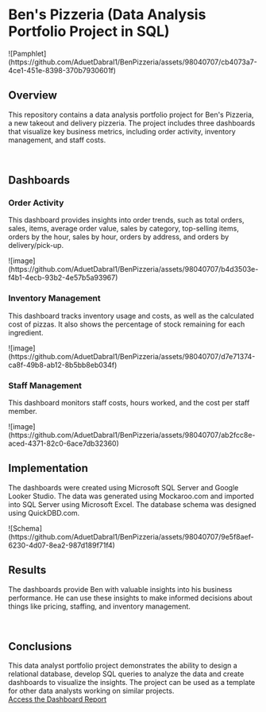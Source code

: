 <!DOCTYPE html>
<html>
<body>
  <h1>Ben's Pizzeria (Data Analysis Portfolio Project in SQL)</h1>
![Pamphlet](https://github.com/AduetDabral1/BenPizzeria/assets/98040707/cb4073a7-4ce1-451e-8398-370b7930601f)
<br>
  <h2>Overview</h2>

  <p>This repository contains a data analysis portfolio project for Ben's Pizzeria, a new takeout and delivery pizzeria. The project includes three dashboards that visualize key business metrics, including order activity, inventory management, and staff costs.</p>
<br>
  <h2>Dashboards</h2>

  <h3>Order Activity</h3>

  <p>This dashboard provides insights into order trends, such as total orders, sales, items, average order value, sales by category, top-selling items, orders by the hour, sales by hour, orders by address, and orders by delivery/pick-up.</p>
![image](https://github.com/AduetDabral1/BenPizzeria/assets/98040707/b4d3503e-f4b1-4ecb-93b2-4e57b5a93967)

  <h3>Inventory Management</h3>

  <p>This dashboard tracks inventory usage and costs, as well as the calculated cost of pizzas. It also shows the percentage of stock remaining for each ingredient.</p>
![image](https://github.com/AduetDabral1/BenPizzeria/assets/98040707/d7e71374-ca8f-49b8-ab12-8b5bb8eb034f)

  <h3>Staff Management</h3>

  <p>This dashboard monitors staff costs, hours worked, and the cost per staff member.</p>
![image](https://github.com/AduetDabral1/BenPizzeria/assets/98040707/ab2fcc8e-aced-4371-82c0-6ace7db32360)
<br>
  <h2>Implementation</h2>

  <p>The dashboards were created using Microsoft SQL Server and Google Looker Studio. The data was generated using Mockaroo.com and imported into SQL Server using Microsoft Excel. The database schema was designed using QuickDBD.com.</p>
![Schema](https://github.com/AduetDabral1/BenPizzeria/assets/98040707/9e5f8aef-6230-4d07-8ea2-987d189f71f4)
<br>
  <h2>Results</h2>

  <p>The dashboards provide Ben with valuable insights into his business performance. He can use these insights to make informed decisions about things like pricing, staffing, and inventory management.</p>
<br>
  <h2>Conclusions</h2>

  <p>This data analyst portfolio project demonstrates the ability to design a relational database, develop SQL queries to analyze the data and create dashboards to visualize the insights. The project can be used as a template for other data analysts working on similar projects.
  <br>
  <a href="https://lookerstudio.google.com/reporting/90a15bfe-f92b-4fb3-8c63-874b5ca953ca">Access the Dashboard Report</a></p>

</body>
</html>
